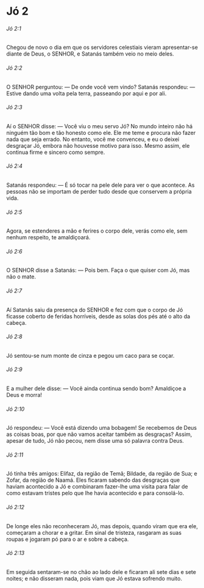 # Jó 2

###### Jó 2:1

Chegou de novo o dia em que os servidores celestiais vieram apresentar-se diante de Deus, o SENHOR, e Satanás também veio no meio deles.

###### Jó 2:2

O SENHOR perguntou: — De onde você vem vindo? Satanás respondeu: — Estive dando uma volta pela terra, passeando por aqui e por ali.

###### Jó 2:3

Aí o SENHOR disse: — Você viu o meu servo Jó? No mundo inteiro não há ninguém tão bom e tão honesto como ele. Ele me teme e procura não fazer nada que seja errado. No entanto, você me convenceu, e eu o deixei desgraçar Jó, embora não houvesse motivo para isso. Mesmo assim, ele continua firme e sincero como sempre.

###### Jó 2:4

Satanás respondeu: — É só tocar na pele dele para ver o que acontece. As pessoas não se importam de perder tudo desde que conservem a própria vida.

###### Jó 2:5

Agora, se estenderes a mão e ferires o corpo dele, verás como ele, sem nenhum respeito, te amaldiçoará.

###### Jó 2:6

O SENHOR disse a Satanás: — Pois bem. Faça o que quiser com Jó, mas não o mate.

###### Jó 2:7

Aí Satanás saiu da presença do SENHOR e fez com que o corpo de Jó ficasse coberto de feridas horríveis, desde as solas dos pés até o alto da cabeça.

###### Jó 2:8

Jó sentou-se num monte de cinza e pegou um caco para se coçar.

###### Jó 2:9

E a mulher dele disse: — Você ainda continua sendo bom? Amaldiçoe a Deus e morra!

###### Jó 2:10

Jó respondeu: — Você está dizendo uma bobagem! Se recebemos de Deus as coisas boas, por que não vamos aceitar também as desgraças? Assim, apesar de tudo, Jó não pecou, nem disse uma só palavra contra Deus.

###### Jó 2:11

Jó tinha três amigos: Elifaz, da região de Temã; Bildade, da região de Sua; e Zofar, da região de Naamá. Eles ficaram sabendo das desgraças que haviam acontecido a Jó e combinaram fazer-lhe uma visita para falar de como estavam tristes pelo que lhe havia acontecido e para consolá-lo.

###### Jó 2:12

De longe eles não reconheceram Jó, mas depois, quando viram que era ele, começaram a chorar e a gritar. Em sinal de tristeza, rasgaram as suas roupas e jogaram pó para o ar e sobre a cabeça.

###### Jó 2:13

Em seguida sentaram-se no chão ao lado dele e ficaram ali sete dias e sete noites; e não disseram nada, pois viam que Jó estava sofrendo muito.

